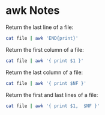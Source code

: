 # awk Notes

Return the last line of a file:

```bash
cat file | awk 'END{print}'
```

Return the first column of a file:

```bash
cat file | awk '{ print $1 }'
```

Return the last column of a file:

```bash
cat file | awk '{ print $NF }'
```

Return the first and last lines of a file:

```bash
cat file | awk '{ print $1,  $NF }'
```